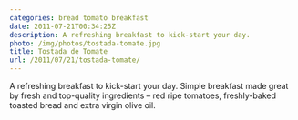 ```yaml
---
categories: bread tomato breakfast
date: 2011-07-21T00:34:25Z
description: A refreshing breakfast to kick-start your day.
photo: /img/photos/tostada-tomate.jpg
title: Tostada de Tomate
url: /2011/07/21/tostada-tomate/
---
```


A refreshing breakfast to kick-start your day. Simple breakfast made great by fresh and top-quality ingredients – red ripe tomatoes, freshly-baked toasted bread and extra virgin olive oil.